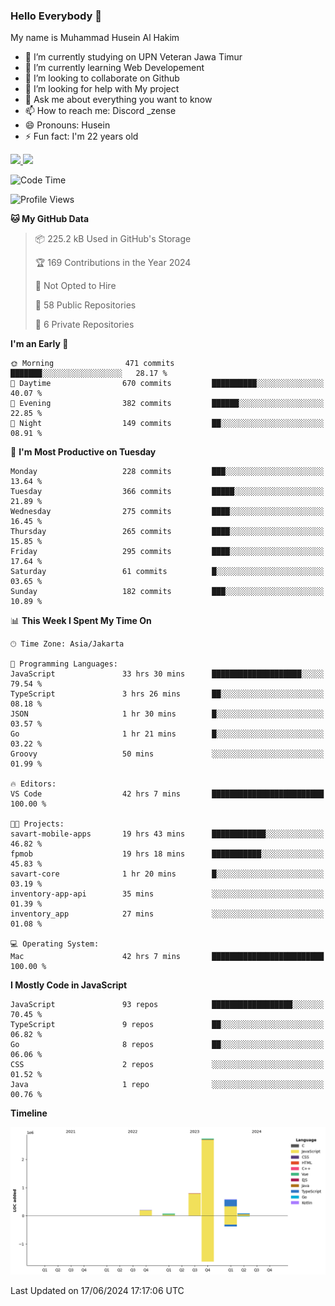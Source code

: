 ### Hello Everybody 👋

My name is Muhammad Husein Al Hakim

- 🔭 I’m currently studying on UPN Veteran Jawa Timur
- 🌱 I’m currently learning Web Developement
- 👯 I’m looking to collaborate on Github
- 🤔 I’m looking for help with My project
- 💬 Ask me about everything you want to know
- 📫 How to reach me: Discord _zense
- 😄 Pronouns: Husein
- ⚡ Fun fact: I'm 22 years old

<p align="left">
<a href="https://github.com/huseinhq">
  <img height="180em" src="https://github-readme-stats-eight-theta.vercel.app/api?username=huseinhq&show_icons=true&theme=algolia&include_all_commits=true&count_private=true"/>
  <img height="180em" src="https://github-readme-stats-eight-theta.vercel.app/api/top-langs/?username=huseinhq&layout=compact&langs_count=8&theme=algolia"/>
</a>
</p>

<!--START_SECTION:waka-->
![Code Time](http://img.shields.io/badge/Code%20Time-1%2C039%20hrs%2031%20mins-blue)

![Profile Views](http://img.shields.io/badge/Profile%20Views-48-blue)

**🐱 My GitHub Data** 

> 📦 225.2 kB Used in GitHub's Storage 
 > 
> 🏆 169 Contributions in the Year 2024
 > 
> 🚫 Not Opted to Hire
 > 
> 📜 58 Public Repositories 
 > 
> 🔑 6 Private Repositories 
 > 
**I'm an Early 🐤** 

```text
🌞 Morning                471 commits         ███████░░░░░░░░░░░░░░░░░░   28.17 % 
🌆 Daytime                670 commits         ██████████░░░░░░░░░░░░░░░   40.07 % 
🌃 Evening                382 commits         ██████░░░░░░░░░░░░░░░░░░░   22.85 % 
🌙 Night                  149 commits         ██░░░░░░░░░░░░░░░░░░░░░░░   08.91 % 
```
📅 **I'm Most Productive on Tuesday** 

```text
Monday                   228 commits         ███░░░░░░░░░░░░░░░░░░░░░░   13.64 % 
Tuesday                  366 commits         █████░░░░░░░░░░░░░░░░░░░░   21.89 % 
Wednesday                275 commits         ████░░░░░░░░░░░░░░░░░░░░░   16.45 % 
Thursday                 265 commits         ████░░░░░░░░░░░░░░░░░░░░░   15.85 % 
Friday                   295 commits         ████░░░░░░░░░░░░░░░░░░░░░   17.64 % 
Saturday                 61 commits          █░░░░░░░░░░░░░░░░░░░░░░░░   03.65 % 
Sunday                   182 commits         ███░░░░░░░░░░░░░░░░░░░░░░   10.89 % 
```


📊 **This Week I Spent My Time On** 

```text
🕑︎ Time Zone: Asia/Jakarta

💬 Programming Languages: 
JavaScript               33 hrs 30 mins      ████████████████████░░░░░   79.54 % 
TypeScript               3 hrs 26 mins       ██░░░░░░░░░░░░░░░░░░░░░░░   08.18 % 
JSON                     1 hr 30 mins        █░░░░░░░░░░░░░░░░░░░░░░░░   03.57 % 
Go                       1 hr 21 mins        █░░░░░░░░░░░░░░░░░░░░░░░░   03.22 % 
Groovy                   50 mins             ░░░░░░░░░░░░░░░░░░░░░░░░░   01.99 % 

🔥 Editors: 
VS Code                  42 hrs 7 mins       █████████████████████████   100.00 % 

🐱‍💻 Projects: 
savart-mobile-apps       19 hrs 43 mins      ████████████░░░░░░░░░░░░░   46.82 % 
fpmob                    19 hrs 18 mins      ███████████░░░░░░░░░░░░░░   45.83 % 
savart-core              1 hr 20 mins        █░░░░░░░░░░░░░░░░░░░░░░░░   03.19 % 
inventory-app-api        35 mins             ░░░░░░░░░░░░░░░░░░░░░░░░░   01.39 % 
inventory_app            27 mins             ░░░░░░░░░░░░░░░░░░░░░░░░░   01.08 % 

💻 Operating System: 
Mac                      42 hrs 7 mins       █████████████████████████   100.00 % 
```

**I Mostly Code in JavaScript** 

```text
JavaScript               93 repos            ██████████████████░░░░░░░   70.45 % 
TypeScript               9 repos             ██░░░░░░░░░░░░░░░░░░░░░░░   06.82 % 
Go                       8 repos             ██░░░░░░░░░░░░░░░░░░░░░░░   06.06 % 
CSS                      2 repos             ░░░░░░░░░░░░░░░░░░░░░░░░░   01.52 % 
Java                     1 repo              ░░░░░░░░░░░░░░░░░░░░░░░░░   00.76 % 
```



**Timeline**

![Lines of Code chart](https://raw.githubusercontent.com/HuseinHQ/HuseinHQ/main/assets/bar_graph.png)


 Last Updated on 17/06/2024 17:17:06 UTC
<!--END_SECTION:waka-->
